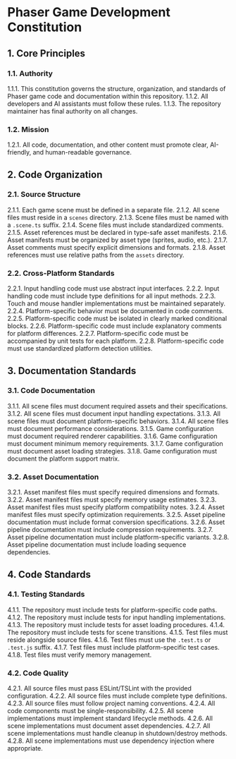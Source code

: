 
# Phaser Game Development Constitution

## 1. Core Principles

### 1.1. Authority
1.1.1. This constitution governs the structure, organization, and standards of Phaser game code and documentation within this repository.
1.1.2. All developers and AI assistants must follow these rules.
1.1.3. The repository maintainer has final authority on all changes.

### 1.2. Mission

1.2.1. All code, documentation, and other content must promote clear, AI-friendly, and human-readable governance.

## 2. Code Organization

### 2.1. Source Structure

2.1.1. Each game scene must be defined in a separate file.
2.1.2. All scene files must reside in a `scenes` directory.
2.1.3. Scene files must be named with a `.scene.ts` suffix.
2.1.4. Scene files must include standardized comments.
2.1.5. Asset references must be declared in type-safe asset manifests.
2.1.6. Asset manifests must be organized by asset type (sprites, audio, etc.).
2.1.7. Asset comments must specify explicit dimensions and formats.
2.1.8. Asset references must use relative paths from the `assets` directory.

### 2.2. Cross-Platform Standards

2.2.1. Input handling code must use abstract input interfaces.
2.2.2. Input handling code must include type definitions for all input methods.
2.2.3. Touch and mouse handler implementations must be maintained separately.
2.2.4. Platform-specific behavior must be documented in code comments.
2.2.5. Platform-specific code must be isolated in clearly marked conditional blocks.
2.2.6. Platform-specific code must include explanatory comments for platform differences.
2.2.7. Platform-specific code must be accompanied by unit tests for each platform.
2.2.8. Platform-specific code must use standardized platform detection utilities.

## 3. Documentation Standards

### 3.1. Code Documentation

3.1.1. All scene files must document required assets and their specifications.
3.1.2. All scene files must document input handling expectations.
3.1.3. All scene files must document platform-specific behaviors.
3.1.4. All scene files must document performance considerations.
3.1.5. Game configuration must document required renderer capabilities.
3.1.6. Game configuration must document minimum memory requirements.
3.1.7. Game configuration must document asset loading strategies.
3.1.8. Game configuration must document the platform support matrix.

### 3.2. Asset Documentation

3.2.1. Asset manifest files must specify required dimensions and formats.
3.2.2. Asset manifest files must specify memory usage estimates.
3.2.3. Asset manifest files must specify platform compatibility notes.
3.2.4. Asset manifest files must specify optimization requirements.
3.2.5. Asset pipeline documentation must include format conversion specifications.
3.2.6. Asset pipeline documentation must include compression requirements.
3.2.7. Asset pipeline documentation must include platform-specific variants.
3.2.8. Asset pipeline documentation must include loading sequence dependencies.

## 4. Code Standards

### 4.1. Testing Standards

4.1.1. The repository must include tests for platform-specific code paths.
4.1.2. The repository must include tests for input handling implementations.
4.1.3. The repository must include tests for asset loading procedures.
4.1.4. The repository must include tests for scene transitions.
4.1.5. Test files must reside alongside source files.
4.1.6. Test files must use the `.test.ts` or `.test.js` suffix.
4.1.7. Test files must include platform-specific test cases.
4.1.8. Test files must verify memory management.

### 4.2. Code Quality

4.2.1. All source files must pass ESLint/TSLint with the provided configuration.
4.2.2. All source files must include complete type definitions.
4.2.3. All source files must follow project naming conventions.
4.2.4. All code components must be single-responsibility.
4.2.5. All scene implementations must implement standard lifecycle methods.
4.2.6. All scene implementations must document asset dependencies.
4.2.7. All scene implementations must handle cleanup in shutdown/destroy methods.
4.2.8. All scene implementations must use dependency injection where appropriate.
